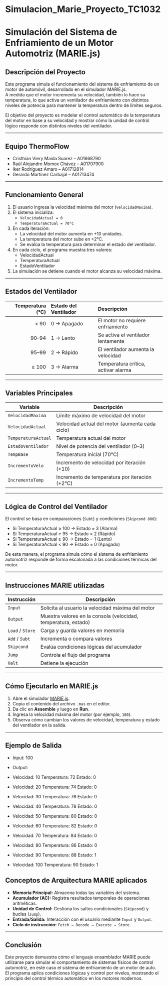 # Simulacion_Marie_Proyecto_TC1032

# Simulación del Sistema de Enfriamiento de un Motor Automotriz (MARIE.js)

## Descripción del Proyecto
Este programa simula el funcionamiento del sistema de enfriamiento de un motor de automóvil, desarrollado en el simulador MARIE.js.  
A medida que el motor incrementa su velocidad, también lo hace su temperatura, lo que activa un ventilador de enfriamiento con distintos niveles de potencia para mantener la temperatura dentro de límites seguros.

El objetivo del proyecto es modelar el control automático de la temperatura del motor en base a su velocidad y mostrar cómo la unidad de control lógico responde con distintos niveles del ventilador.

---

## Equipo ThermoFlow

- Cristhian Viery Maida Suarez – A01668790  
- Raúl Alejandro Momox Chávez – A01707900  
- Iker Rodríguez Amaro – A01712814  
- Gerardo Martínez Carbajal – A01713474  

---

## Funcionamiento General

1. El usuario ingresa la velocidad máxima del motor (`VelocidadMaxima`).
2. El sistema inicializa:
   - `VelocidadActual = 0`
   - `TemperaturaActual = 70°C`
3. En cada iteración:
   - La velocidad del motor aumenta en +10 unidades.
   - La temperatura del motor sube en +2°C.
   - Se evalúa la temperatura para determinar el estado del ventilador.
4. En cada ciclo, el programa muestra tres valores:
   - VelocidadActual  
   - TemperaturaActual  
   - EstadoVentilador  
5. La simulación se detiene cuando el motor alcanza su velocidad máxima.

---

## Estados del Ventilador

| Temperatura (°C) | Estado del Ventilador | Descripción |
|------------------:|:----------------------|:-------------|
| < 90              | 0 → Apagado           | El motor no requiere enfriamiento |
| 90–94             | 1 → Lento             | Se activa el ventilador lentamente |
| 95–99             | 2 → Rápido            | El ventilador aumenta la velocidad |
| ≥ 100             | 3 → Alarma            | Temperatura crítica, activar alarma |

---

## Variables Principales

| Variable | Descripción |
|-----------|--------------|
| `VelocidadMaxima` | Límite máximo de velocidad del motor |
| `VelocidadActual` | Velocidad actual del motor (aumenta cada ciclo) |
| `TemperaturaActual` | Temperatura actual del motor |
| `EstadoVentilador` | Nivel de potencia del ventilador (0–3) |
| `TempBase` | Temperatura inicial (70°C) |
| `IncrementoVelo` | Incremento de velocidad por iteración (+10) |
| `IncrementoTemp` | Incremento de temperatura por iteración (+2°C) |

---

## Lógica de Control del Ventilador

El control se basa en comparaciones (`Subt`) y condiciones (`Skipcond 800`):

- Si TemperaturaActual ≥ 100 → Estado = 3 (Alarma)
- Si TemperaturaActual ≥ 95 → Estado = 2 (Rápido)
- Si TemperaturaActual ≥ 90 → Estado = 1 (Lento)
- Si TemperaturaActual < 90 → Estado = 0 (Apagado)


De esta manera, el programa simula cómo el sistema de enfriamiento automotriz responde de forma escalonada a las condiciones térmicas del motor.

---

## Instrucciones MARIE utilizadas

| Instrucción | Descripción |
|--------------|--------------|
| `Input` | Solicita al usuario la velocidad máxima del motor |
| `Output` | Muestra valores en la consola (velocidad, temperatura, estado) |
| `Load` / `Store` | Carga y guarda valores en memoria |
| `Add` / `Subt` | Incrementa o compara valores |
| `Skipcond` | Evalúa condiciones lógicas del acumulador |
| `Jump` | Controla el flujo del programa |
| `Halt` | Detiene la ejecución |

---

## Cómo Ejecutarlo en MARIE.js

1. Abre el simulador [MARIE.js](https://marie.js.org/).  
2. Copia el contenido del archivo `.mas` en el editor.  
3. Da clic en **Assemble** y luego en **Run**.  
4. Ingresa la velocidad máxima del motor (por ejemplo, `100`).  
5. Observa cómo cambian los valores de velocidad, temperatura y estado del ventilador en la salida.

---

## Ejemplo de Salida

- Input: 100

- Output:
  
- Velocidad: 10 Temperatura: 72 Estado: 0
- Velocidad: 20 Temperatura: 74 Estado: 0
- Velocidad: 30 Temperatura: 76 Estado: 0
- Velocidad: 40 Temperatura: 78 Estado: 0
- Velocidad: 50 Temperatura: 80 Estado: 0
- Velocidad: 60 Temperatura: 82 Estado: 0
- Velocidad: 70 Temperatura: 84 Estado: 0
- Velocidad: 80 Temperatura: 86 Estado: 0
- Velocidad: 90 Temperatura: 88 Estado: 1
- Velocidad: 100 Temperatura: 90 Estado: 1

## Conceptos de Arquitectura MARIE aplicados

- **Memoria Principal:** Almacena todas las variables del sistema.  
- **Acumulador (AC):** Registra resultados temporales de operaciones aritméticas.  
- **Unidad de Control:** Gestiona los saltos condicionales (`Skipcond`) y bucles (`Jump`).  
- **Entrada/Salida:** Interacción con el usuario mediante `Input` y `Output`.  
- **Ciclo de instrucción:** `Fetch → Decode → Execute → Store`.

---

## Conclusión

Este proyecto demuestra cómo el lenguaje ensamblador MARIE puede utilizarse para simular el comportamiento de sistemas físicos de control automotriz, en este caso el sistema de enfriamiento de un motor de auto.  
El programa aplica condiciones lógicas y control por niveles, mostrando el principio del control térmico automático en los motores modernos.


